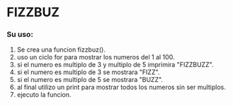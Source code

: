 # FIZZBUZ
### Su uso:

1. Se crea una funcion fizzbuz().
2. uso un ciclo for para mostrar los numeros del 1 al 100.
3. si el numero es multiplo de 3 y multiplo de 5 imprimira "FIZZBUZZ".
4. si el numero es multiplo de 3 se mostrara "FIZZ".
5. si el numero es multiplo de 5 se mostrara "BUZZ".
6. al final utilizo un print para mostrar todos los numeros sin ser multiplos.
7. ejecuto la funcion.
